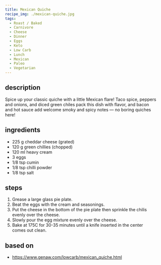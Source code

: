 ```yaml
---
title: Mexican Quiche
recipe_img: ./mexican-quiche.jpg
tags:
  - Roast / Baked
  - Carnivore
  - Cheese
  - Dinner
  - Eggs
  - Keto
  - Low Carb
  - Lunch
  - Mexican
  - Paleo
  - Vegetarian
---
```


## description

Spice up your classic quiche with a little Mexican flare! Taco spice, peppers and onions, and diced green chiles pack this dish with flavor, and bacon and hot sauce add welcome smoky and spicy notes — no boring quiches here!

## ingredients

- 225 g cheddar cheese (grated)
- 120 g green chillies (chopped)
- 120 ml heavy cream
- 3 eggs
- 1/8 tsp cumin
- 1/8 tsp chilli powder
- 1/8 tsp salt

## steps

1. Grease a large glass pie plate.
2. Beat the eggs with the cream and seasonings.
3. Put the cheese in the bottom of the pie plate then sprinkle the chilis evenly over the cheese.
4. Slowly pour the egg mixture evenly over the cheese.
5. Bake at 175C for 30-35 minutes until a knife inserted in the center comes out clean.

## based on

- https://www.genaw.com/lowcarb/mexican_quiche.html
